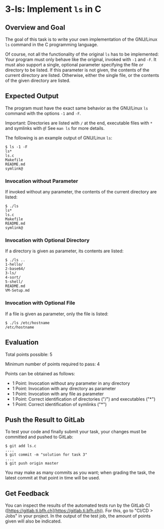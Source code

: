 # 3-ls: Implement `ls` in C

## Overview and Goal

The goal of this task is to write your own implementation of the GNU/Linux `ls`
command in the C programming language.

Of course, not all the functionality of the original `ls` has to be
implemented: Your program must only behave like the original, invoked with `-1`
and `-F`. It must also support a single, optional parameter specifying the
file *or* directory to be listed. If this parameter is not given, the contents
of the current directory are listed. Otherwise, either the single file, or the
contents of the given directory are listed.

## Expected Output

The program must have the exact same behavior as the GNU/Linux `ls` command
with the options `-1` and  `-F`.

Important: Directories are listed with `/` at the end, executable files with
`*` and symlinks with `@`! See `man ls` for more details.

The following is an example output of GNU/Linux `ls`:

```
$ ls -1 -F
ls*
ls.c
Makefile
README.md
symlink@
```

### Invocation without Parameter

If invoked without any parameter, the contents of the current directory are
listed:

```
$ ./ls
ls*
ls.c
Makefile
README.md
symlink@
```

### Invocation with Optional Directory

If a directory is given as parameter, its contents are listed:

```
$ ./ls ..
1-hello/
2-base64/
3-ls/
4-sort/
5-shell/
README.md
VM-Setup.md
```

### Invocation with Optional File

If a file is given as parameter, only the file is listed:

```
$ ./ls /etc/hostname
/etc/hostname
```

## Evaluation

Total points possible: 5

Minimum number of points required to pass: 4

Points can be obtained as follows:

* 1 Point: Invocation without any parameter in any directory
* 1 Point: Invocation with any directory as parameter
* 1 Point: Invocation with any file as parameter
* 1 Point: Correct identification of directories ("/") and executables ("*")
* 1 Point: Correct identification of symlinks ("*")

## Push the Result to GitLab

To test your code and finally submit your task, your changes must be committed
and pushed to GitLab:

```
$ git add ls.c
....
$ git commit -m "solution for task 3"
....
$ git push origin master
```

You may make as many commits as you want; when grading the task, the latest
commit at that point in time will be used.

## Get Feedback

You can inspect the results of the automated tests run by the GitLab CI
([https://gitlab.ti.bfh.ch](https://gitlab.ti.bfh.ch)). For this, go to
"CI/CD > Jobs" in your project. In the output of the test job, the amount of
points given will also be indicated.
